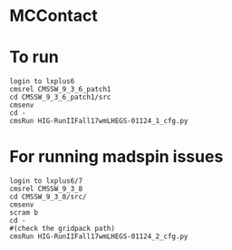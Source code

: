 # MCContact

# To run
```
login to lxplus6
cmsrel CMSSW_9_3_6_patch1
cd CMSSW_9_3_6_patch1/src
cmsenv
cd -
cmsRun HIG-RunIIFall17wmLHEGS-01124_1_cfg.py
```

# For running madspin issues
```
login to lxplus6/7
cmsrel CMSSW_9_3_8
cd CMSSW_9_3_8/src/
cmsenv
scram b
cd -
#(check the gridpack path)
cmsRun HIG-RunIIFall17wmLHEGS-01124_2_cfg.py
```